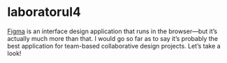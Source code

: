 # laboratorul4
[Figma](https://figma.com) is an interface design application that runs in the browser—but it’s actually much more than that. I would go so far as to say it’s probably the best application for team-based collaborative design projects. Let’s take a look!
